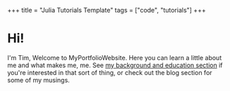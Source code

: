 +++
title = "Julia Tutorials Template"
tags = ["code", "tutorials"]
+++

# Hi!
I'm Tim, Welcome to MyPortfolioWebsite. Here you can learn a little about me and what makes me, me.
See [my background and education section](/getting-started) if you're interested in that sort of thing, or check out the blog section for some of my musings. 